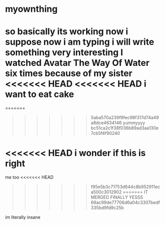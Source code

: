 # myownthing
so basically its working now i suppose
now i am typing 
i will write something very interesting
I watched Avatar The Way Of Water six times because of my sister
<<<<<<< HEAD
<<<<<<< HEAD
i want to eat cake
=======
=======

>>>>>>> 5aba570a239f9fec98f317d74a49a8dce4634146
yummyyyy
>>>>>>> bc51ca2c1f38f036b89ad3aa130e7cb5f4f90240

<<<<<<< HEAD
i wonder if this is right
=======




me too
<<<<<<< HEAD
>>>>>>> f95e5b3c71753d644c8b952911eca500c3012902
=======
IT MERGED FINALLY YESSS
>>>>>>> 69ac99de77706d6a04c3307bedf335bd9fd9c25b




im literally insane
